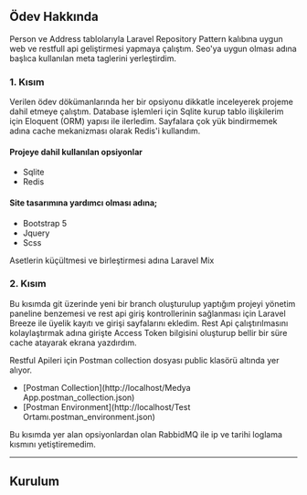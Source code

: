## Ödev Hakkında

Person ve Address tablolarıyla Laravel Repository Pattern kalıbına uygun web ve restfull api geliştirmesi yapmaya çalıştım. Seo'ya uygun olması adına başlıca kullanılan meta taglerini yerleştirdim.

### 1. Kısım
Verilen ödev dökümanlarında her bir opsiyonu dikkatle inceleyerek projeme dahil etmeye çalıştım. Database işlemleri için Sqlite kurup tablo ilişkilerim için Eloquent (ORM) yapısı ile ilerledim. Sayfalara çok yük bindirmemek adına cache mekanizması olarak Redis'i kullandım. 

#### Projeye dahil kullanılan opsiyonlar

- Sqlite
- Redis

#### Site tasarımına yardımcı olması adına;

- Bootstrap 5
- Jquery
- Scss

Asetlerin küçültmesi ve birleştirmesi adına Laravel Mix 


### 2. Kısım

Bu kısımda git üzerinde yeni bir branch oluşturulup yaptığım projeyi yönetim paneline benzemesi ve rest api giriş kontrollerinin sağlanması için Laravel Breeze ile üyelik kayıtı ve girişi sayfalarını ekledim. Rest Api çalıştırılmasını kolaylaştırmak adına girişte Access Token bilgisini oluşturup bellir bir süre cache atayarak ekrana yazdırdım.

Restful Apileri için Postman collection dosyası public klasörü altında yer alıyor.

- [Postman Collection](http://localhost/Medya App.postman_collection.json)
- [Postman Environment](http://localhost/Test Ortamı.postman_environment.json)

Bu kısımda yer alan opsiyonlardan olan RabbidMQ ile ip ve tarihi loglama kısmını yetiştiremedim.

---

## Kurulum

